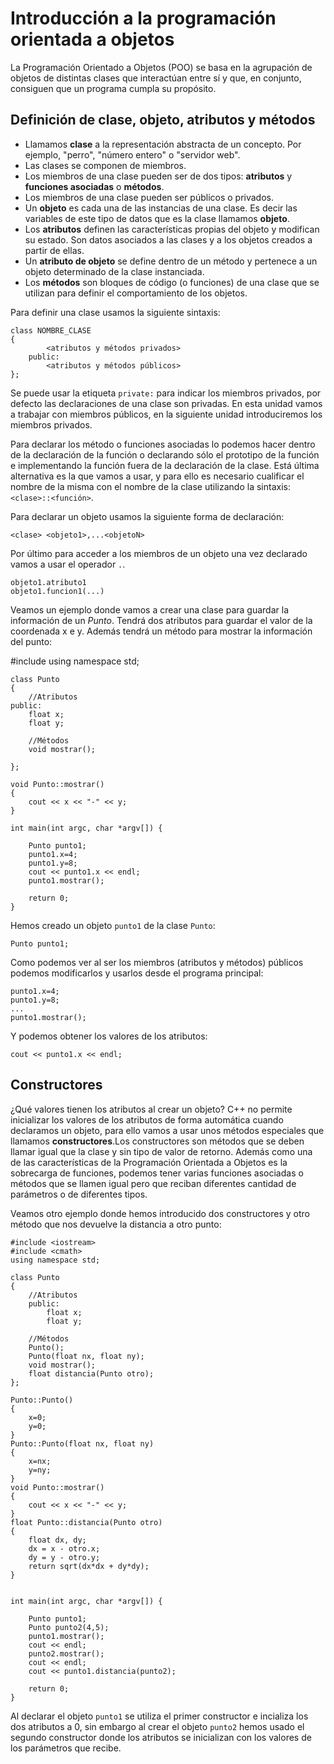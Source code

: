 # Introducción a la programación orientada a objetos

La Programación Orientado a Objetos (POO) se basa en la agrupación de objetos de distintas clases que interactúan entre sí y que, en conjunto, consiguen que un programa cumpla su propósito.


## Definición de clase, objeto, atributos y métodos

* Llamamos **clase** a la representación abstracta de un concepto. Por ejemplo, "perro", "número entero" o "servidor web".
* Las clases se componen de miembros.
* Los miembros de una clase pueden ser de dos tipos: **atributos** y **funciones asociadas** o **métodos**.
* Los miembros de una clase pueden ser públicos o privados. 
* Un **objeto** es cada una de las instancias de una clase. Es decir las variables de este tipo de datos que es la clase llamamos **objeto**.
* Los **atributos** definen las características propias del objeto y modifican su estado. Son datos asociados a las clases y a los objetos creados a partir de ellas.
* Un **atributo de objeto** se define dentro de un método y pertenece a un objeto determinado de la clase instanciada.
* Los **métodos** son bloques de código (o funciones) de una clase que se utilizan para definir el comportamiento de los objetos.

Para definir una clase usamos la siguiente sintaxis:

	class NOMBRE_CLASE
	{
			<atributos y métodos privados>
		public:
			<atributos y métodos públicos>
	};

Se puede usar la etiqueta `private:` para indicar los miembros privados, por defecto las declaraciones de una clase son privadas. En esta unidad vamos a trabajar con miembros públicos, en la siguiente unidad introduciremos los miembros privados.

Para declarar los método o funciones asociadas lo podemos hacer dentro de la declaración de la función o declarando sólo el prototipo de la función e implementando la función fuera de la declaración de la clase. Está última alternativa es la que vamos a usar, y para ello es necesario cualificar el nombre de la misma con el nombre de la clase utilizando la sintaxis: `<clase>::<función>`.

Para declarar un objeto usamos la siguiente forma de declaración:

	<clase> <objeto1>,...<objetoN>

Por último para acceder a los miembros de un objeto una vez declarado vamos a usar el operador `.`.

	objeto1.atributo1
	objeto1.funcion1(...)

Veamos un ejemplo donde vamos a crear una clase para guardar la información de un *Punto*. Tendrá dos atributos para guardar el valor de la coordenada x e y. Además tendrá un método para mostrar la información del punto:

#include <iostream>
using namespace std;

	class Punto
	{
		//Atributos
	public:
		float x;
		float y;

		//Métodos
		void mostrar();

	};	

	void Punto::mostrar()
	{
		cout << x << "-" << y;
	}

	int main(int argc, char *argv[]) {

		Punto punto1;
		punto1.x=4;
		punto1.y=8;
		cout << punto1.x << endl;
		punto1.mostrar();

		return 0;
	}

Hemos creado un objeto `punto1` de la clase `Punto`:

	Punto punto1;

Como podemos ver al ser los miembros (atributos y métodos) públicos podemos modificarlos y usarlos desde el programa principal:

	punto1.x=4;
	punto1.y=8;
	...
	punto1.mostrar();

Y podemos obtener los valores de los atributos:

	cout << punto1.x << endl;

## Constructores

¿Qué valores tienen los atributos al crear un objeto? C++ no permite inicializar los valores de los atributos de forma automática cuando declaramos un objeto, para ello vamos a usar unos métodos especiales que llamamos **constructores**.Los constructores son métodos que se deben llamar igual que la clase y sin tipo de valor de retorno. Además como una de las características de la Programación Orientada a Objetos es la sobrecarga de funciones, podemos tener varias funciones asociadas o métodos que se llamen igual pero que reciban diferentes cantidad de parámetros o de diferentes tipos.

Veamos otro ejemplo donde hemos introducido dos constructores y otro método que nos devuelve la distancia a otro punto:

	#include <iostream>
	#include <cmath>
	using namespace std;

	class Punto
	{
		//Atributos
		public:
			float x;
			float y;

		//Métodos
		Punto();
		Punto(float nx, float ny);
		void mostrar();
		float distancia(Punto otro);
	};	

	Punto::Punto()
	{
		x=0;
		y=0;
	}
	Punto::Punto(float nx, float ny)
	{
		x=nx;
		y=ny;
	}
	void Punto::mostrar()
	{
		cout << x << "-" << y;
	}
	float Punto::distancia(Punto otro)
	{
		float dx, dy;
		dx = x - otro.x;
		dy = y - otro.y;
		return sqrt(dx*dx + dy*dy);
	}


	int main(int argc, char *argv[]) {

		Punto punto1;
		Punto punto2(4,5);
		punto1.mostrar();
		cout << endl;
		punto2.mostrar();
		cout << endl;
		cout << punto1.distancia(punto2);

		return 0;
	}

Al declarar el objeto `punto1` se utiliza el primer constructor e incializa los dos atributos a 0, sin embargo al crear el objeto `punto2` hemos usado el segundo constructor donde los atributos se inicializan con los valores de los parámetros que recibe.
